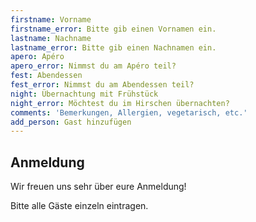 ```yaml
---
firstname: Vorname
firstname_error: Bitte gib einen Vornamen ein.
lastname: Nachname
lastname_error: Bitte gib einen Nachnamen ein.
apero: Apéro
apero_error: Nimmst du am Apéro teil?
fest: Abendessen
fest_error: Nimmst du am Abendessen teil?
night: Übernachtung mit Frühstück
night_error: Möchtest du im Hirschen übernachten?
comments: 'Bemerkungen, Allergien, vegetarisch, etc.'
add_person: Gast hinzufügen
---
```

## Anmeldung

Wir freuen uns sehr über eure Anmeldung!

Bitte alle Gäste einzeln eintragen.
